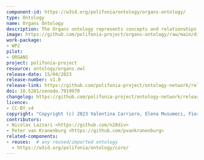 ```yaml
---
component-id: https://w3id.org/polifonia/ontology/organs-ontology/
type: Ontology
name: Organs Ontology
description: The Organs ontology represents concepts and relationships to describe organs, their construction and related places.
image: https://github.com/polifonia-project/organs-ontology/raw/main/diagrams/organs.jpg
work-package:
- WP2
pilot:
- ORGANS
project: polifonia-project
resource: ontology/organs.owl
release-date: 15/04/2023
release-number: v1.0
release-link: https://github.com/polifonia-project/ontology-network/releases/tag/v1.0
doi: 10.5281/zenodo.7919970
changelog: https://github.com/polifonia-project/ontology-network/releases/tag/v1.0
licence:
- CC-BY_v4
copyright: "Copyright (c) 2023 Valentina Carriero, Elena Musumeci, Fiorela Ciroku"
contributors:
- Nicolas Lazzari <https://github.com/n28div>
- Peter van Kranenburg <https://github.com/pvankranenburg>
related-components:
- reuses:  # any reused/imported ontology
  - https://w3id.org/polifonia/ontology/core/
---
```


